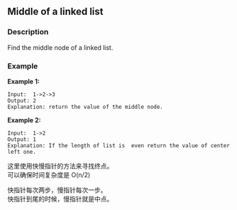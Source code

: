## Middle of a linked list

### Description

Find the middle node of a linked list.

### Example

**Example 1:**

```
Input:  1->2->3
Output: 2	
Explanation: return the value of the middle node.

```

**Example 2:**

```
Input:  1->2
Output: 1	
Explanation: If the length of list is  even return the value of center left one.	

```

  




这里使用快慢指针的方法来寻找终点。  
可以确保时间复杂度是 O\(n/2\)

快指针每次两步，慢指针每次一步。  
快指针到尾的时候，慢指针就是中点。

